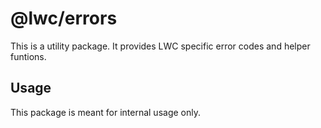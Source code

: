 # @lwc/errors

This is a utility package. It provides LWC specific error codes and helper funtions.

## Usage

This package is meant for internal usage only.

